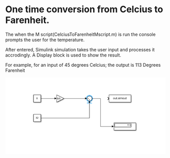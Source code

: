 # One time conversion from Celcius to Farenheit.
The when the M script(CelciusToFarenheitMscript.m) is run the console prompts the user for the temperature.

After entered, Simulink simulation takes the user input and processes it accrodingly.
A Display block is used to show the result.

For example, for an input of 45 degrees Celcius; the output is 113 Degrees Farenheit


![Image of result](https://github.com/walrider3/simlinkProjects-simlulations/blob/bf6b8d0b614f0785d2afae5822fbf7e40868fd72/CelciusToFarenheit%20Converter%20Simulation/Farenheit%20Result.PNG)
